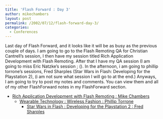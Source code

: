 ```yaml
---
title: 'Flash Forward : Day 3'
author: mikechambers
layout: post
permalink: /2002/07/12/flash-forward-day-3/
categories:
  - Conferences
---
```



Last day of Flash Forward, and it looks like it will be as busy as the previous couple of days. I am going to go to the Flash Remoting QA for Christian Cantrell&#8217;s session, I then have my session titled Rich Application Development with Flash Remoting. After that I have my QA session (I am going to miss Eric Natzke&#8217;s session ; (). In the afternoon, i am going to phillip torrone&#8217;s sessions, Fred Sharples (Star Wars in Flash: Developing for the Playstation 2), (i am not sure what session I will go to at the end.) Anyways, I am going to try to post my notes and comments. You can view them and all of my other FlashForward notes in my FlashForward section.  
  
*   [Rich Application Development with Flash Remoting : Mike Chambers][1]  
    *   [Wearable Technology : Wireless Fashion : Phillip Torrone][2]  
        *   [Star Wars in Flash : Developing for the Playstation 2 : Fred Sharples][3]</UL></p>

 [1]: http://radio.weblogs.com/0106797/categories/flashForward/2002/07/12.html#a194
 [2]: http://radio.weblogs.com/0106797/categories/flashForward/2002/07/12.html#a195
 [3]: http://radio.weblogs.com/0106797/categories/flashForward/2002/07/12.html#a196
